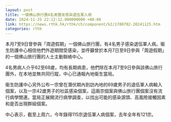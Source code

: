 ```yaml
---
layout: post
title: 一個佛山旅行團4名男團友感染退伍軍人病
date: 2024-11-25 22:12:12.000000000 +08:00
link: https://news.rthk.hk/rthk/ch/component/k2/1780782-20241125.htm
categories: rthk
---
```


本月7至9日曾參與「周遊假期」一個佛山旅行團，有4名男子感染退伍軍人病。衞生防護中心相信他們外遊期間受感染，並呼籲曾於本月7日至9日參與「周遊假期」的一個佛山旅行團的人士主動聯絡中心。

4名男病人介乎62至68歲，均有長期病患，他們除在本月7至9日參與該佛山旅行團外，在本地並無共同行蹤，中心已通報內地衞生當局。

衞生防護中心另外公布一宗曾在潛伏期內到訪內地的69歲男子的退伍軍人病輸入個案，以及一宗42歲男子的社區感染個案，這兩宗個案與佛山旅行團個案沒有流行病學關連。當局正展開流行病學調查，以找出可能的感染源頭、高風險接觸因素和是否出現群組個案。

中心表示，截至上周六，今年錄得115宗退伍軍人病個案，去年全年有121宗。
